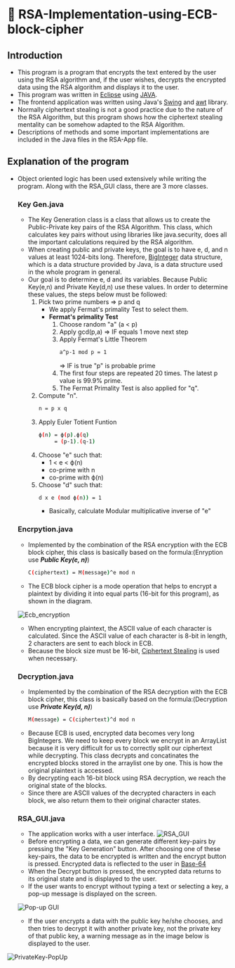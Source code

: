 # 🔐 RSA-Implementation-using-ECB-block-cipher

## Introduction
- This program is a program that encrypts the text entered by the user using the RSA algorithm and, if the user wishes, decrypts the encrypted data using the RSA algorithm and displays it to the user.
- This program was written in [Eclipse](https://www.eclipse.org/) using [JAVA](https://www.java.com/tr/).
- The frontend application was written using Java's [Swing](https://docs.oracle.com/javase/7/docs/api/javax/swing/package-summary.html) and [awt](https://docs.oracle.com/javase/7/docs/api/java/awt/package-summary.html) library.
- Normally ciphertext stealing is not a good practice due to the nature of the RSA Algorithm, but this program shows how the ciphertext stealing mentality can be somehow adapted to the RSA Algorithm.
- Descriptions of methods and some important implementations are included in the Java files in the RSA-App file.

## Explanation of the program
- Object oriented logic has been used extensively while writing the program. Along with the RSA_GUI class, there are 3 more classes.
  ### Key Gen.java
  - The Key Generation class is a class that allows us to create the Public-Private key pairs of the RSA Algorithm. This class, which calculates key pairs without using libraries like java.security, does all the important calculations required by the RSA algorithm.
  - When creating public and private keys, the goal is to have e, d, and n values at least 1024-bits long. Therefore, [BigInteger](https://docs.oracle.com/javase/7/docs/api/java/math/BigInteger.html) data structure, which is a data structure provided by Java, is a data structure used in the whole program in general.
  - Our goal is to determine e, d and its variables. Because Public Key(e,n) and Private Key(d,n) use these values. In order to determine these values, the steps below must be followed:
    1. Pick two prime numbers => p and q
        - We apply Fermat's primality Test to select them.
        - **Fermat's primality Test**
            1. Choose random "a" (a < p)
            2. Apply gcd(p,a) => IF equals 1 move next step
            3. Apply Fermat's Little Theorem
                ```bash
                a^p-1 mod p = 1
                ```
                => IF is true "p" is probable prime
            4. The first four steps are repeated 20 times. The latest p value is 99.9% prime.
            5. The Fermat Primality Test is also applied for "q".
    2. Compute "n".
        ```bash
        n = p x q
        ```
    3. Apply Euler Totient Funtion
        ```bash
        ϕ(n) = ϕ(p).ϕ(q)
             = (p-1).(q-1)
        ```
    4. Choose "e" such that:
        - 1 < e < ϕ(n)
        - co-prime with n
        - co-prime with ϕ(n)
    5. Choose "d" such that:
        ```bash
        d x e (mod ϕ(n)) = 1
        ```
        - Basically, calculate Modular multiplicative inverse of "e"
 
  ### Encrpytion.java
  - Implemented by the combination of the RSA encryption with the ECB block cipher, this class is basically based on the formula:(Enryption use ***Public Key(e, n)***)
    ```bash
    C(ciphertext) = M(message)^e mod n
    ```
  - The ECB block cipher is a mode operation that helps to encrypt a plaintext by dividing it into equal parts (16-bit for this program), as shown in the diagram.
  
  ![Ecb_encryption](https://user-images.githubusercontent.com/75734949/167267734-ac074672-033e-4bb8-bb44-2efdaf7b6314.png)
  - When encrypting plaintext, the ASCII value of each character is calculated. Since the ASCII value of each character is 8-bit in length, 2 characters are sent to each block in ECB.
  - Because the block size must be 16-bit, [Ciphertext Stealing](https://en.wikipedia.org/wiki/Ciphertext_stealing) is used when necessary.
  
  ### Decryption.java
  - Implemented by the combination of the RSA decryption with the ECB block cipher, this class is basically based on the formula:(Decryption use ***Private Key(d, n)***)
    ```bash
    M(message) = C(ciphertext)^d mod n
    ```
  - Because ECB is used, encrypted data becomes very long BigIntegers. We need to keep every block we encrypt in an ArrayList because it is very difficult for us to correctly split our ciphertext while decrypting. This class decrypts and concatinates the encrypted blocks stored in the arraylist one by one. This is how the original plaintext is accessed.
  - By decrypting each 16-bit block using RSA decryption, we reach the original state of the blocks.
  - Since there are ASCII values of the decrypted characters in each block, we also return them to their original character states.

  ### RSA_GUI.java
  - The application works with a user interface.
  ![RSA_GUI](https://user-images.githubusercontent.com/75734949/167268759-30293abc-e1ff-434c-ac5d-9441a53d9db4.png)
  - Before encrypting a data, we can generate different key-pairs by pressing the "Key Generation" button. After choosing one of these key-pairs, the data to be encrypted is written and the encrypt button is pressed. Encrypted data is reflected to the user in [Base-64](https://en.wikipedia.org/wiki/Base64)
  - When the Decrypt button is pressed, the encrypted data returns to its original state and is displayed to the user.
  - If the user wants to encrypt without typing a text or selecting a key, a pop-up message is displayed on the screen. 
  
  ![Pop-up GUI](https://user-images.githubusercontent.com/75734949/167269097-006e36ec-642a-48df-beb5-8d30d784ded3.png)
  
  - If the user encrypts a data with the public key he/she chooses, and then tries to decrypt it with another private key, not the private key of that public key, a warning message as in the image below is displayed to the user.
 
![PrivateKey-PopUp](https://user-images.githubusercontent.com/75734949/167662552-d5ae9123-ce9c-45db-ba62-1491b922c779.png)

        
        
        
        
